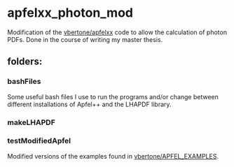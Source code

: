 # apfelxx_photon_mod
Modification of the [vbertone/apfelxx](https://github.com/vbertone/apfelxx) code to allow the calculation of photon PDFs.
Done in the course of writing my master thesis.


## folders:

### bashFiles
Some useful bash files I use to run the programs and/or change between different installations of Apfel++ and the LHAPDF library.

### makeLHAPDF

### testModifiedApfel
Modified versions of the examples found in [vbertone/APFEL_EXAMPLES](https://github.com/vbertone/APFEL_Examples).
